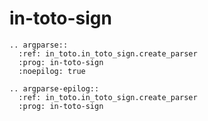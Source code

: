 # in-toto-sign

```{eval-rst}
.. argparse::
  :ref: in_toto.in_toto_sign.create_parser
  :prog: in-toto-sign
  :noepilog: true
```

```{eval-rst}
.. argparse-epilog::
  :ref: in_toto.in_toto_sign.create_parser
  :prog: in-toto-sign
```
